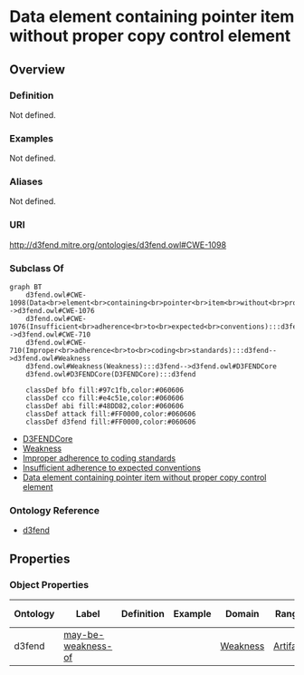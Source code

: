 # Data element containing pointer item without proper copy control element

## Overview

### Definition
Not defined.

### Examples
Not defined.

### Aliases
Not defined.

### URI
http://d3fend.mitre.org/ontologies/d3fend.owl#CWE-1098

### Subclass Of
```mermaid
graph BT
    d3fend.owl#CWE-1098(Data<br>element<br>containing<br>pointer<br>item<br>without<br>proper<br>copy<br>control<br>element):::d3fend-->d3fend.owl#CWE-1076
    d3fend.owl#CWE-1076(Insufficient<br>adherence<br>to<br>expected<br>conventions):::d3fend-->d3fend.owl#CWE-710
    d3fend.owl#CWE-710(Improper<br>adherence<br>to<br>coding<br>standards):::d3fend-->d3fend.owl#Weakness
    d3fend.owl#Weakness(Weakness):::d3fend-->d3fend.owl#D3FENDCore
    d3fend.owl#D3FENDCore(D3FENDCore):::d3fend
    
    classDef bfo fill:#97c1fb,color:#060606
    classDef cco fill:#e4c51e,color:#060606
    classDef abi fill:#48DD82,color:#060606
    classDef attack fill:#FF0000,color:#060606
    classDef d3fend fill:#FF0000,color:#060606
```

- [D3FENDCore](/docs/ontology/reference/model/D3FENDCore/D3FENDCore.md)
- [Weakness](/docs/ontology/reference/model/D3FENDCore/Weakness/Weakness.md)
- [Improper adherence to coding standards](/docs/ontology/reference/model/D3FENDCore/Weakness/Improper%20adherence%20to%20coding%20standards/Improper%20adherence%20to%20coding%20standards.md)
- [Insufficient adherence to expected conventions](/docs/ontology/reference/model/D3FENDCore/Weakness/Improper%20adherence%20to%20coding%20standards/Insufficient%20adherence%20to%20expected%20conventions/Insufficient%20adherence%20to%20expected%20conventions.md)
- [Data element containing pointer item without proper copy control element](/docs/ontology/reference/model/D3FENDCore/Weakness/Improper%20adherence%20to%20coding%20standards/Insufficient%20adherence%20to%20expected%20conventions/Data%20element%20containing%20pointer%20item%20without%20proper%20copy%20control%20element/Data%20element%20containing%20pointer%20item%20without%20proper%20copy%20control%20element.md)


### Ontology Reference
- [d3fend](http://d3fend.mitre.org/ontologies/d3fend.owl#)

## Properties
### Object Properties
| Ontology | Label | Definition | Example | Domain | Range | Inverse Of |
|----------|-------|------------|---------|--------|-------|------------|
| d3fend | [may-be-weakness-of](http://d3fend.mitre.org/ontologies/d3fend.owl#may-be-weakness-of) |  |  | [Weakness](/docs/ontology/reference/model/D3FENDCore/Weakness/Weakness.md) | [Artifact](/docs/ontology/reference/model/D3FENDCore/Artifact/Artifact.md) | [may-have-weakness](http://d3fend.mitre.org/ontologies/d3fend.owl#may-have-weakness) |

